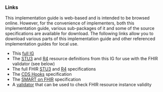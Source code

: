 ### Links

This implementation guide is web-based and is intended to be browsed online.  However, for the convenience of implementers, both this implementation guide, various sub-packages of it and some of the source specifications are available for download.  The following links allow you to download various parts of this implementation guide and other referenced implementation guides for local use.

* This [full IG](full-ig.zip)
* The [STU3](STU3/definitions.json.zip) and [R4](definitions.json.zip) resource definitions from this IG for use with the FHIR validator (see below)
* The full FHIR [STU3](http://hl7.org/fhir/STU3/fhir-spec.zip) and [R4]({{site.data.fhir.path}}R4/fhir-spec-r4.zip) specifications
* The [CDS Hooks](https://github.com/cds-hooks/docs/archive/master.zip) specification
* The [SMART on FHIR](http://www.hl7.org/fhir/smart-app-launch/full-ig.zip) specification
* A [validator](https://fhir.github.io/latest-ig-validator/org.hl7.fhir.validator.jar) that can be used to check FHIR resource instance validity

<!-- Todo: reference implementations -->
